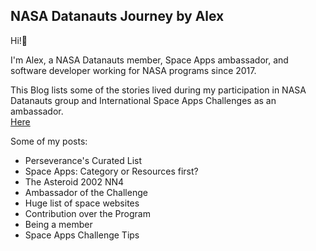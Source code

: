 ## NASA Datanauts Journey by Alex

Hi!👋

I'm Alex, a NASA Datanauts member, Space Apps ambassador, and software developer working for NASA programs since 2017.

This Blog lists some of the stories lived during my participation in NASA Datanauts group and International Space Apps Challenges as an ambassador.  
[Here](https://nasadatanauts.github.io/alexbelloni/)  

Some of my posts:
* Perseverance's Curated List
* Space Apps: Category or Resources first?
* The Asteroid 2002 NN4
* Ambassador of the Challenge
* Huge list of space websites
* Contribution over the Program
* Being a member
* Space Apps Challenge Tips


